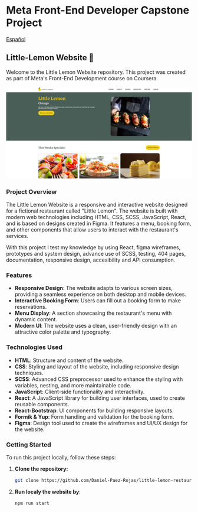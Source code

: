 # Meta Front-End Developer Capstone Project

[Español](README-es.md)

## Little-Lemon Website 🍋

Welcome to the Little Lemon Website repository. This project was created as part of Meta's Front-End Development course on Coursera.

![Little Lemon Website Screenshot](screenshot1.png)

### Project Overview

The Little Lemon Website is a responsive and interactive website designed for a fictional restaurant called "Little Lemon". The website is built with modern web technologies including HTML, CSS, SCSS, JavaScript, React, and is based on designs created in Figma. It features a menu, booking form, and other components that allow users to interact with the restaurant's services.

With this project I test my knowledge by using React, figma wireframes, prototypes and system design, advance use of SCSS, testing, 404 pages, documentation, responsive design, accesibility and API consumption.

### Features

- **Responsive Design**: The website adapts to various screen sizes, providing a seamless experience on both desktop and mobile devices.
- **Interactive Booking Form**: Users can fill out a booking form to make reservations.
- **Menu Display**: A section showcasing the restaurant's menu with dynamic content.
- **Modern UI**: The website uses a clean, user-friendly design with an attractive color palette and typography.

### Technologies Used

- **HTML**: Structure and content of the website.
- **CSS**: Styling and layout of the website, including responsive design techniques.
- **SCSS**: Advanced CSS preprocessor used to enhance the styling with variables, nesting, and more maintainable code.
- **JavaScript**: Client-side functionality and interactivity.
- **React**: A JavaScript library for building user interfaces, used to create reusable components.
- **React-Bootstrap**: UI components for building responsive layouts.
- **Formik & Yup**: Form handling and validation for the booking form.
- **Figma**: Design tool used to create the wireframes and UI/UX design for the website.

### Getting Started

To run this project locally, follow these steps:

1. **Clone the repository:**

   ```bash
   git clone https://github.com/Daniel-Paez-Rojas/little-lemon-restaurant.git
2. **Run localy the website by**:

   ```bash
   npm run start
